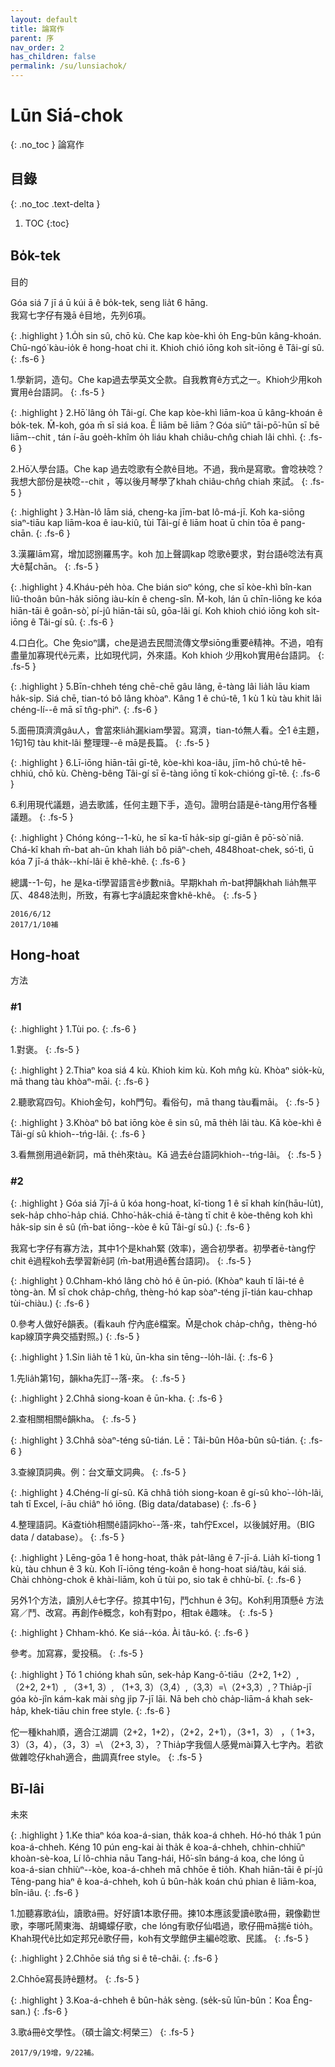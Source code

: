 ```yaml
---
layout: default
title: 論寫作
parent: 序
nav_order: 2
has_children: false
permalink: /su/lunsiachok/
---
```


# Lūn Siá-chok
{: .no_toc }
論寫作

## 目錄
{: .no_toc .text-delta }

1. TOC
{:toc}

## Bo̍k-tek 
目的

Góa siá 7 jī á ū kúi ā ê bo̍k-tek, seng lia̍t 6 hāng.  
我寫七字仔有幾ā ê目地，先列6項。

{: .highlight }
1.O̍h sin sû, chō kù. Che kap kòe-khì o̍h Eng-bûn kâng-khoán. Chū-ngó͘ kàu-io̍k ê hong-hoat chi it. Khioh chió iōng koh si̍t-iōng ê Tâi-gí sû.
{: .fs-6 }

1.學新詞，造句。Che kap過去學英文仝款。自我教育ê方式之一。Khioh少用koh實用ê台語詞。
{: .fs-5 }

{: .highlight }
2.Hō͘ lâng o̍h Tâi-gí. Che kap kòe-khì liām-koa ū kâng-khoán ê bo̍k-tek. M̄-koh, góa m̄ sī siá koa. Ē liām bē liām？Góa siūⁿ tāi-pō͘-hūn sī bē liām--chit , tán í-āu goe̍h-khîm o̍h liáu khah chiâu-chn̂g chiah lâi chhì.
{: .fs-6 }

2.Hō͘人學台語。Che kap 過去唸歌有仝款ê目地。不過，我m̄是寫歌。會唸袂唸？我想大部份是袂唸--chit ，等以後月琴學了khah chiâu-chn̂g chiah 來試。
{: .fs-5 }

{: .highlight }
3.Hàn-lô lām siá, cheng-ka jīm-bat lô-má-jī. Koh ka-siōng siaⁿ-tiāu kap liām-koa ê iau-kiû, tùi Tâi-gí ê liām hoat ū chin tōa ê pang-chān.
{: .fs-6 }

3.漢羅lām寫，增加認捌羅馬字。koh 加上聲調kap 唸歌ê要求，對台語ê唸法有真大ê幫chān。
{: .fs-5 }

{: .highlight }
4.Kháu-pe̍h hòa. Che bián sioⁿ kóng, che sī kòe-khì bîn-kan liû-thoân bûn-ha̍k siōng iàu-kín ê cheng-sîn. M̄-koh, lán ū chīn-liōng ke kóa hiān-tāi ê goân-sò͘, pí-jû hiān-tāi sû, gōa-lâi gí. Koh khioh chió iōng koh si̍t-iōng ê Tâi-gí sû.
{: .fs-6 }

4.口白化。Che 免sioⁿ講，che是過去民間流傳文學siōng重要ê精神。不過，咱有盡量加寡現代ê元素，比如現代詞，外來語。Koh khioh 少用koh實用ê台語詞。
{: .fs-5 }

{: .highlight }
5.Bīn-chheh téng chē-chē gâu lâng, ē-tàng lâi lia̍h lāu kiam ha̍k-si̍p. Siá chē, tian-tó bô lâng khòaⁿ. Kâng 1 ê chú-tê, 1 kù 1 kù tàu khit lâi chéng-lí--ê mā sī tn̂g-phiⁿ.
{: .fs-6 }

5.面冊頂濟濟gâu人，會當來lia̍h漏kiam學習。寫濟，tian-tó無人看。仝1 ê主題，1句1句 tàu khit-lâi 整理理--ê mā是長篇。
{: .fs-5 }

{: .highlight }
6.Lī-iōng hiān-tāi gī-tê, kòe-khì koa-iâu, jīm-hô chú-tê hē-chhiú, chō kù. Chèng-bêng Tâi-gí sī ē-tàng iōng tī kok-chióng gī-tê.
{: .fs-6 }

6.利用現代議題，過去歌謠，任何主題下手，造句。證明台語是ē-tàng用佇各種議題。
{: .fs-5 }


{: .highlight }
Chóng kóng--1-kù, he sī ka-tī ha̍k-sip gí-giân ê pō͘-sò͘ niâ. Chá-kî khah m̄-bat ah-ūn khah lia̍h bô piâⁿ-cheh, 4848hoat-chek, só͘-tì, ū kóa 7 jī-á tha̍k--khí-lâi ē khê-khê.
{: .fs-6 }

總講--1-句，he 是ka-tī學習語言ê步數niâ。早期khah m̄-bat押韻khah lia̍h無平仄、4848法則，所致，有寡七字á讀起來會khê-khê。
{: .fs-5 }

```
2016/6/12
2017/1/10補
```


## Hong-hoat 
方法

### #1

{: .highlight }
1.Tùi po.
{: .fs-6 }

1.對褒。
{: .fs-5 }

{: .highlight }
2.Thiaⁿ koa siá 4 kù. Khioh kim kù. Koh mn̂g kù. Khòaⁿ sio̍k-kù, mā thang tàu khòaⁿ-māi.
{: .fs-6 }

2.聽歌寫四句。Khioh金句，koh門句。看俗句，mā thang tàu看māi。
{: .fs-5 }

{: .highlight }
3.Khòaⁿ bô bat iōng kòe ê sin sû, mā the̍h lâi tàu. Kā kòe-khì ê Tâi-gí sû khioh--tńg-lâi.
{: .fs-6 }

3.看無捌用過ê新詞，mā the̍h來tàu。Kā 過去ê台語詞khioh--tńg-lâi。
{: .fs-5 }

### #2

{: .highlight }
Góa siá 7jī-á ū kóa hong-hoat, kî-tiong 1 ê sī khah kín\(hāu-lu̍t\), sek-ha̍p chho͘-ha̍p chiá. Chho͘-ha̍k-chiá ē-tàng tī chit ê kòe-thêng koh khì ha̍k-si̍p sin ê sû \(m̄-bat iōng--kòe ê kū Tâi-gí sû.\)
{: .fs-6 }

我寫七字仔有寡方法，其中1个是khah緊 \(效率\)，適合初學者。初學者ē-tàng佇chit ê過程koh去學習新ê詞 \(m̄-bat用過ê舊台語詞\)。
{: .fs-5 }

{: .highlight }
0.Chham-khó lâng chò hó ê ūn-pió. \(Khòaⁿ kauh tī lāi-té ê tòng-àn. M̄ sī chok cha̍p-chn̂g, thèng-hó kap sòaⁿ-téng jī-tián kau-chhap tùi-chiàu.\)
{: .fs-6 }

0.參考人做好ê韻表。\(看kauh 佇內底ê檔案。M̄是chok cha̍p-chn̂g，thèng-hó kap線頂字典交插對照。\)
{: .fs-5 }

{: .highlight }
1.Sin lia̍h tē 1 kù, ūn-kha sin tēng--lo̍h-lâi.
{: .fs-6 }

1.先lia̍h第1句，韻kha先訂--落-來。
{: .fs-5 }

{: .highlight }
2.Chhâ siong-koan ê ūn-kha.
{: .fs-6 }

2.查相關相關ê韻kha。
{: .fs-5 }

{: .highlight }
3.Chhâ sòaⁿ-téng sû-tián. Lē：Tâi-bûn Hôa-bûn sû-tián.
{: .fs-6 }

3.查線頂詞典。例：台文華文詞典。
{: .fs-5 }

{: .highlight }
4.Chéng-lí gí-sû. Kā chhâ tio̍h siong-koan ê gí-sû kho͘--lo̍h-lâi, tah tī Excel, í-āu chiâⁿ hó iōng. \(Big data/database\)
{: .fs-6 }

4.整理語詞。Kā查tio̍h相關ê語詞kho͘--落-來，tah佇Excel，以後誠好用。（BIG data / database）。
{: .fs-5 }

{: .highlight }
Lēng-gōa 1 ê hong-hoat, tha̍k pa̍t-lâng ê 7-jī-á. Lia̍h kî-tiong 1 kù, tàu chhun ê 3 kù. Koh lī-iōng téng-koân ê hong-hoat siá/tàu, kái siá. Chài chhòng-chok ê khài-liām, koh ū tùi po, sio tak ê chhù-bī.
{: .fs-6 }

另外1个方法，讀別人ê七字仔。掠其中1句，鬥chhun ê 3句。Koh利用頂懸ê  方法寫／鬥、改寫。再創作ê概念，koh有對po，相tak ê趣味。
{: .fs-5 }

{: .highlight }
Chham-khó. Ke siá--kóa. Ài tâu-kó.
{: .fs-6 }

參考。加寫寡，愛投稿。
{: .fs-5 }

{: .highlight }
Tó 1 chióng khah sūn, sek-ha̍p Kang-ô͘-tiāu（2+2, 1+2）, （2+2, 2+1）, （3+1, 3）, （1+3, 3）（3,4）,（3,3）=\（2+3,3）,？Thia̍p-jī góa kò-jîn kám-kak mài sǹg ji̍p 7-jī lāi. Nā beh chò cha̍p-liām-á khah sek-ha̍p, khek-tiāu chin free style.
{: .fs-6 }

佗一種khah順，適合江湖調（2+2，1+2），（2+2，2+1），（3+1，3） ，（ 1+3，3）（3，4），（3，3）=\ （2+3, 3），？Thia̍p字我個人感覺mài算入七字內。若欲做雜唸仔khah適合，曲調真free style。
{: .fs-5 }



## Bī-lâi
未來

{: .highlight }
1.Ke thiaⁿ kóa koa-á-sian, tha̍k koa-á chheh. Hó-hó tha̍k 1 pún koa-á-chheh. Kéng 10 pún eng-kai ài tha̍k ê koa-á-chheh, chhin-chhiūⁿ khoàn-sè-koa, Lí lô-chhia nāu Tang-hái, Hô͘-sîn báng-á koa, che lóng ū koa-á-sian chhiùⁿ--kòe, koa-á-chheh mā chhōe ē tio̍h. Khah hiān-tāi ê pí-jû Tēng-pang hiaⁿ ê koa-á-chheh, koh ū bûn-ha̍k koán chú phian ê liām-koa, bîn-iâu.
{: .fs-6 }

1.加聽寡歌á仙，讀歌á冊。好好讀1本歌仔冊。揀10本應該愛讀ê歌á冊，親像勸世歌，李哪吒鬧東海、胡蠅蠓仔歌，che lóng有歌仔仙唱過，歌仔冊mā揣ē tio̍h。Khah現代ê比如定邦兄ê歌仔冊，koh有文學館伊主編ê唸歌、民謠。
{: .fs-5 }

{: .highlight }
2.Chhōe siá tn̂g si ê tê-châi.
{: .fs-6 }

2.Chhōe寫長詩ê題材。
{: .fs-5 }

{: .highlight }
3.Koa-á-chheh ê bûn-ha̍k sèng. \(se̍k-sū lūn-bûn：Koa Êng-san.\)
{: .fs-6 }

3.歌á冊ê文學性。（碩士論文:柯榮三）
{: .fs-5 }

```
2017/9/19增，9/22補。
```